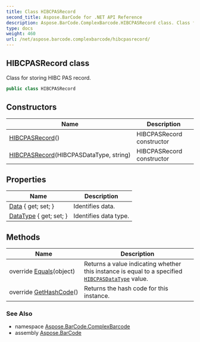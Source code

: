 ```yaml
---
title: Class HIBCPASRecord
second_title: Aspose.BarCode for .NET API Reference
description: Aspose.BarCode.ComplexBarcode.HIBCPASRecord class. Class for storing HIBC PAS record
type: docs
weight: 460
url: /net/aspose.barcode.complexbarcode/hibcpasrecord/
---
```

## HIBCPASRecord class

Class for storing HIBC PAS record.

```csharp
public class HIBCPASRecord
```

## Constructors

| Name | Description |
| --- | --- |
| [HIBCPASRecord](hibcpasrecord/#constructor)() | HIBCPASRecord constructor |
| [HIBCPASRecord](hibcpasrecord/#constructor_1)(HIBCPASDataType, string) | HIBCPASRecord constructor |

## Properties

| Name | Description |
| --- | --- |
| [Data](../../aspose.barcode.complexbarcode/hibcpasrecord/data/) { get; set; } | Identifies data. |
| [DataType](../../aspose.barcode.complexbarcode/hibcpasrecord/datatype/) { get; set; } | Identifies data type. |

## Methods

| Name | Description |
| --- | --- |
| override [Equals](../../aspose.barcode.complexbarcode/hibcpasrecord/equals/)(object) | Returns a value indicating whether this instance is equal to a specified [`HIBCPASDataType`](../hibcpasdatatype/) value. |
| override [GetHashCode](../../aspose.barcode.complexbarcode/hibcpasrecord/gethashcode/)() | Returns the hash code for this instance. |

### See Also

* namespace [Aspose.BarCode.ComplexBarcode](../../aspose.barcode.complexbarcode/)
* assembly [Aspose.BarCode](../../)


